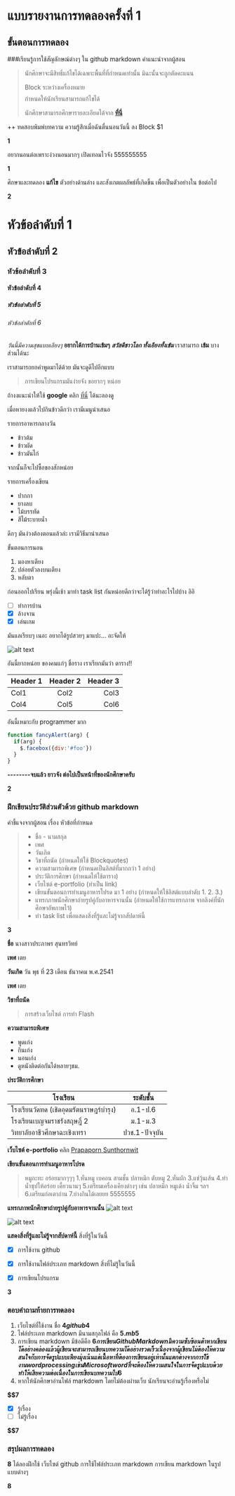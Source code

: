 # แบบรายงานการทดลองครั้งที่ 1

## ขั้นตอนการทดลอง

###เรียนรู้การใช้สัญลักษณ์ต่างๆ ใน github markdown
คำแนะนำจากผู้สอน
> นักศึกษาจะมีสิทธิ์แก้ไขได้เฉพาะพื้นที่ที่กำหนดเท่านั้น มิฉะนั้นจะถูกตัดคะแนน
> 
> Block ระหว่างเครื่องหมาย $$$$ กำหนดให้นักเรียนสามารถแก้ไขได้
> 
> นักศึกษาสามารถศึกษารายละเอียดได้จาก **[ที่นี่](https://ankworld.github.io/2017-10-3-How_to_Write_Github_Markdown.html)**

++ ทดสอบพิมพ์บทความ ความรู้สึกเมื่อฉันตื่นนอนวันนี้ ลง Block $1

**$$$$1**

อยากนอนต่อเพราะง่วงนอนมากๆ  เปิดเทอมไวจัง 555555555

**$$$$1**

ศึกษาและทดลอง **แก้ไข** ตัวอย่างด้านล่าง และสังเกตผลลัพธ์ที่เกิดขึ้น เพื่อเป็นตัวอย่างใน ข้อต่อไป

**$$$$2**

# หัวข้อลำดับที่ 1
## หัวข้อลำดับที่ 2
### หัวข้อลำดับที่ 3
#### หัวข้อลำดับที่ 4
##### หัวข้อลำดับที่ 5
###### หัวข้อลำดับที่ 6

_วันนี้มีความสุขแบบเอียงๆ_
**อยากได้การบ้านเข้มๆ**
**_สวัสดีชาวโลก ทั้งเอียงทั้งเข้ม_**
เราสามารถ **เข้ม** บางส่วนได้นะ

เราสามารถยกคำพูดมาได้ด้วย มันจะดูดีไปอีกแบบ
> การเขียนโปรแกรมมันง่ายจัง ขอยากๆ หน่อย

ถ้างงแนะนำให้ใช้ **google** คลิก [ที่นี่](https://www.google.co.th) ได้นะลองดู

เมื่อหายงงแล้วไปกินข้าวดีกว่า เรามีเมนูนำเสนอ

รายการอาหารกลางวัน
- ข้าวต้ม
- ข้าวผัด
- ข้าวมันไก่

จากนั้นก็จะไปซื้อของสักหน่อย

รายการเครื่องเขียน
* ปากกา
* ยางลบ
* ไม้บรรทัด
* สีไม้ระบายน้ำ

ดึกๆ มันง่วงต้องตอนแล้วล่ะ เรามีวิธีมานำเสนอ

ขั้นตอนการนอน
1. มองหาเตียง
2. ปล่อยตัวลงบนเตียง
3. หลับตา

ก่อนออกไปเรียน พรุ่งนี้เช้า มาทำ task list กันหน่อยดีกว่าจะได้รู้ว่าทำอะไรไปบ้าง อิอิ

- [ ] ทำการบ้าน
- [x] ล้างจาน
- [x] เล่นเกม

มันแลเรียบๆ เนอะ อยากได้รูปสวยๆ มาแปะ... อะจัดให้

![alt text](https://scontent.fbkk5-6.fna.fbcdn.net/v/t1.0-9/20155972_1222776067867584_8222141954943801824_n.jpg?oh=4ecb5096824d2af420a7d68bd1d16323&oe=5A7D4107)

อันนี้ยากหน่อย ของคนแก่ๆ ชื่อราง เราเรียกมันว่า ตาราง!!

| Header 1 | Header 2 | Header 3 |
|----------|:--------:|---------:|
|Col1      |   Col2   |   Col3   |
|Col4      |   Col5   |   Col6   |

อันนี้เหมาะกับ programmer มาก

```javascript
function fancyAlert(arg) {
  if(arg) {
    $.facebox({div:'#foo'})
  }
}
```

**--------จบแล้ว ยาวจัง ต่อไปเป็นหน้าที่ของนักศึกษาครับ**

**$$$$2**

### ฝึกเขียนประวัติส่วนตัวด้วย github markdown
คำชี้แจงจากผู้สอน เรื่อง หัวข้อที่กำหนด
> - ชื่อ - นามสกุล 
> - เพศ
> - วันเกิด
> - วิชาที่ถนัด (กำหนดให้ใช้ Blockquotes)
> - ความสามารถพิเศษ (กำหนดเป็นลิสต์ที่มากกว่า 1 อย่าง)
> - ประวัติการศึกษา (กำหนดให้ใช้ตาราง)
> - เว็บไซต์ e-portfolio (ทำเป็น link)
> - เขียนขั้นตอนการทำเมนูอาหารโปรด มา 1 อย่าง (กำหนดให้ใช้ลิสต์แบบลำดับ 1. 2. 3.)
> - แทรกภาพนักศึกษาถ่ายรูปคู่กับอาหารจานนั้น (กำหนดให้ใช้การแทรกภาพ จากลิงค์ที่นักศึกษาอัพภาพไว้)
> - ทำ task list เพื่อแสดงสิ่งที่รู้และไม่รู้จากสัปดาห์นี้

**$$$$3**

**ชื่อ** นางสาวประภาพร สุนทรวิทย์

**เพศ** เตย

**วันเกิด** วัน พุธ ที่ 23 เดือน ธันวาคม พ.ศ.2541

**เพศ** เตย

**วิชาที่ถนัด**
> การสร้างเว็บไซต์
> การทำ Flash

**ความสามารถพิเศษ**
- พูดเก่ง
- กินเก่ง
- นอนเก่ง
- ดูหนังติดต่อกันได้หลายๆชม.

**ประวัติการศึกษา**

|          โรงเรียน                 |    ระดับชั้น        |
|---------------------------------|:----------------:|
|โรงเรียนวัดทด (เชิดอุดมรัตนราษฎร์บำรุง) |     อ.1-ป.6      |
|โรงเรียนเบญจมราชรังสฤษฎิ์ 2          |      ม.1-ม.3     |
|วิทยาลัยอาชีวศึกษาฉะเชิงเทรา          |   ปวช.1-ปัจจุบัน   |

**เว็บไซต์ e-portfolio**
 คลิก [Prapaporn Sunthornwit](https://sites.google.com/site/prapaporesunthornwit/)

**เขียนขั้นตอนการทำเมนูอาหารโปรด**
>หมูกะทะ อร่อยมากๆๆๆ
1.หั่นหมู เบคอน  สามชั้น ปลาหมึก ตับหมู
2.หั่นผัก
3.แช่วุ้นเส้น
4.ทำน้ำซุปให้อร่อย เคี้ยวนานๆ
5.เตรียมเครื่องเคียงต่างๆ เช่น ปลาหมึก หมูเด้ง น้ำจิ้ม ฯลฯ
6.เตรียมก่อเตาถ่าน
7.ย่างกินได้เลยยย 5555555

**แทรกภาพนักศึกษาถ่ายรูปคู่กับอาหารจานนั้น**
![alt text](https://024a2f13-a-62cb3a1a-s-sites.googlegroups.com/site/prapaporesunthornwit/home/IMG_4544.JPG?attachauth=ANoY7cr8kncXZquSderyxyhx0_MUQXWfUlehK4omYmdzpoMxj9xRW6KxNqmEeRia44hQmrrD5maFSx5IoKRcBw5GuV9IIXGi4U1tiVo3eM8UWOIK3MGAWpaJ805o3tejvVbqXflH7J6iJm_7zRe7qpbdQcZSyClF45Qetr2Q6LoidP6OdMz3GRYgb15VK8vT8jMilsdGnEjixvYregEqqYLP_c623QTum9jOU4ws5pMbiSkhveofg1U%3D&attredirects=0)

![alt text](https://img.wongnai.com/p/l/2014/02/28/39f072f53e7240c9bf4c62ec40b52971.jpg)

**แสดงสิ่งที่รู้และไม่รู้จากสัปดาห์นี้**
สิ่งที่รู้ในวันนี้
- [x] การใช้งาน  github
- [x] การใช้งานไฟล์ประเภท markdown
สิ่งที่ไม่รู้ในวันนี้
- [x] การเขียนโปรแกรม


**$$$$3**

### ตอบคำถามท้ายการทดลอง

1. เว็บไซต์ที่ใช้งาน ชื่อ **$4  github  4$**
2. ไฟล์ประเภท markdown มีนามสกุลไฟล์ คือ **$5 .mb  5$**
3. การเขียน markdown มีข้อดีคือ **$6 การเขียน Github Markdown มีความซับซ้อนต่ำ หากเขียนได้อย่างคล่องแล้วผู้เขียนจะสามารถเขียนบทความได้อย่างรวดเร็ว เนื่องจากผู้เขียนไม่ต้องให้ความสนใจกับการจัดรูปแบบ เพียงมุ่งเน้นแต่เนื้อหาที่ต้องการเขียนอยู่เท่านั้น แตกต่างจากการใช้งาน word processing เช่น Microsoft word ที่จะต้องให้ความสนใจในการจัดรูปแบบด้วย ทำให้เสียความต่อเนื่องในการเขียนบทความไป  6$** 
4. หากให้นักศึกษาอ่านไฟล์ markdown โดยไม่ต้องผ่านเว็บ นักเรียนจะอ่านรู้เรื่องหรือไม่ 

**$$7** 

- [x] รู้เรื่อง  
- [ ] ไม่รู้เรื่อง

**$$7** 

### สรุปผลการทดลอง

**$$$$8**
ได้ลองฝึกใช้ เว็บไซต์ github การใช้ไฟล์ประเภท  markdown การเขียน markdown ในรูปแบบต่างๆ

**$$$$8**
